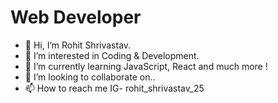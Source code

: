 # Web Developer

- 👋 Hi, I’m Rohit Shrivastav.
- 👀 I’m interested in Coding & Development.
- 🌱 I’m currently learning JavaScript, React and much more ! 
- 💞️ I’m looking to collaborate on..
- 📫 How to reach me IG- rohit_shrivastav_25

<!---
STRANJaR/STRANJaR is a ✨ special ✨ repository because its `README.md` (this file) appears on your GitHub profile.
You can click the Preview link to take a look at your changes.
--->
